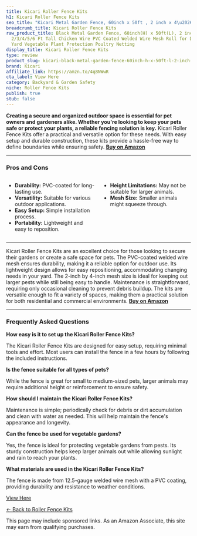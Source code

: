 ```yaml
---
title: Kicari Roller Fence Kits
h1: Kicari Roller Fence Kits
seo_title: "Kicari Metal Garden Fence, 60inch x 50ft , 2 inch x 4\u2026"
breadcrumb_title: Kicari Roller Fence Kits
raw_product_title: Black Metal Garden Fence, 60inch(H) x 50ft(L), 2 inch x 4 inch,12.5GA
  2/3/4/5/6 Ft Tall Chicken Wire PVC Coated Welded Wire Mesh Roll for Dogs Border
  Yard Vegetable Plant Protection Poultry Netting
display_title: Kicari Roller Fence Kits
type: review
product_slug: kicari-black-metal-garden-fence-60inch-h-x-50ft-l-2-inch-x-4-inch-12-5g-d14a0aed
brand: Kicari
affiliate_link: https://amzn.to/4q8NWwR
cta_label: View Here
category: Backyard & Garden Safety
niche: Roller Fence Kits
publish: true
stub: false
---
```


<div id="intro" class="full-width">
  <p><strong>Creating a secure and organized outdoor space is essential for pet owners and gardeners alike. Whether you're looking to keep your pets safe or protect your plants, a reliable fencing solution is key.</strong> Kicari Roller Fence Kits offer a practical and versatile option for these needs. With easy setup and durable construction, these kits provide a hassle-free way to define boundaries while ensuring safety. <a href="https://amzn.to/4q8NWwR" rel="nofollow sponsored noopener" target="_blank"><strong>Buy on Amazon</strong></a></p>
</div>

<hr />
<h3 id="pros-cons">Pros and Cons</h3>
<div class="pc-grid" style="display:grid;grid-template-columns:1fr 1fr;gap:16px;">
  <ul>
    <li><strong>Durability:</strong> PVC-coated for long-lasting use.</li>
    <li><strong>Versatility:</strong> Suitable for various outdoor applications.</li>
    <li><strong>Easy Setup:</strong> Simple installation process.</li>
    <li><strong>Portability:</strong> Lightweight and easy to reposition.</li>
  </ul>
  <ul>
    <li><strong>Height Limitations:</strong> May not be suitable for larger animals.</li>
    <li><strong>Mesh Size:</strong> Smaller animals might squeeze through.</li>
  </ul>
</div>
<hr />

<div class="full-width">
  <p>Kicari Roller Fence Kits are an excellent choice for those looking to secure their gardens or create a safe space for pets. The PVC-coated welded wire mesh ensures durability, making it a reliable option for outdoor use. Its lightweight design allows for easy repositioning, accommodating changing needs in your yard. The 2-inch by 4-inch mesh size is ideal for keeping out larger pests while still being easy to handle. Maintenance is straightforward, requiring only occasional cleaning to prevent debris buildup. The kits are versatile enough to fit a variety of spaces, making them a practical solution for both residential and commercial environments. <a href="https://amzn.to/4q8NWwR" rel="nofollow sponsored noopener" target="_blank"><strong>Buy on Amazon</strong></a></p>
</div>

<hr />
<h3 id="faqs">Frequently Asked Questions</h3>

<p><strong>How easy is it to set up the Kicari Roller Fence Kits?</strong></p>
<p>The Kicari Roller Fence Kits are designed for easy setup, requiring minimal tools and effort. Most users can install the fence in a few hours by following the included instructions.</p>

<p><strong>Is the fence suitable for all types of pets?</strong></p>
<p>While the fence is great for small to medium-sized pets, larger animals may require additional height or reinforcement to ensure safety.</p>

<p><strong>How should I maintain the Kicari Roller Fence Kits?</strong></p>
<p>Maintenance is simple; periodically check for debris or dirt accumulation and clean with water as needed. This will help maintain the fence's appearance and longevity.</p>

<p><strong>Can the fence be used for vegetable gardens?</strong></p>
<p>Yes, the fence is ideal for protecting vegetable gardens from pests. Its sturdy construction helps keep larger animals out while allowing sunlight and rain to reach your plants.</p>

<p><strong>What materials are used in the Kicari Roller Fence Kits?</strong></p>
<p>The fence is made from 12.5-gauge welded wire mesh with a PVC coating, providing durability and resistance to weather conditions.</p>
<p><a class="btn" href="https://amzn.to/4q8NWwR" target="_blank" rel="nofollow sponsored noopener">View Here</a></p>
<p><a href="/roundups/backyard-garden-safety/roller-fence-kits/">← Back to Roller Fence Kits</a></p>
<aside class="disclosure">This page may include sponsored links. As an Amazon Associate, this site may earn from qualifying purchases.</aside>
